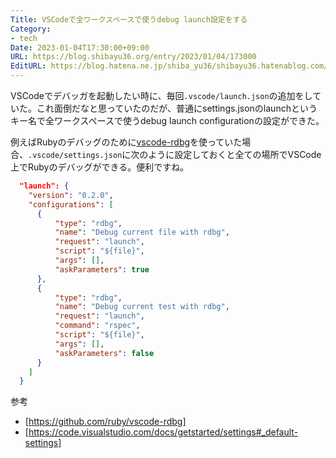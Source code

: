 ```yaml
---
Title: VSCodeで全ワークスペースで使うdebug launch設定をする
Category:
- tech
Date: 2023-01-04T17:30:00+09:00
URL: https://blog.shibayu36.org/entry/2023/01/04/173000
EditURL: https://blog.hatena.ne.jp/shiba_yu36/shibayu36.hatenablog.com/atom/entry/4207112889949935386
---
```


VSCodeでデバッガを起動したい時に、毎回`.vscode/launch.json`の追加をしていた。これ面倒だなと思っていたのだが、普通にsettings.jsonのlaunchというキー名で全ワークスペースで使うdebug launch configurationの設定ができた。

例えばRubyのデバッグのために[vscode-rdbg](https://github.com/ruby/vscode-rdbg)を使っていた場合、`.vscode/settings.json`に次のように設定しておくと全ての場所でVSCode上でRubyのデバッグができる。便利ですね。

```json
  "launch": {
    "version": "0.2.0",
    "configurations": [
      {
          "type": "rdbg",
          "name": "Debug current file with rdbg",
          "request": "launch",
          "script": "${file}",
          "args": [],
          "askParameters": true
      },
      {
          "type": "rdbg",
          "name": "Debug current test with rdbg",
          "request": "launch",
          "command": "rspec",
          "script": "${file}",
          "args": [],
          "askParameters": false
      }
    ]
  }
```

参考

* [https://github.com/ruby/vscode-rdbg]
* [https://code.visualstudio.com/docs/getstarted/settings#_default-settings]
